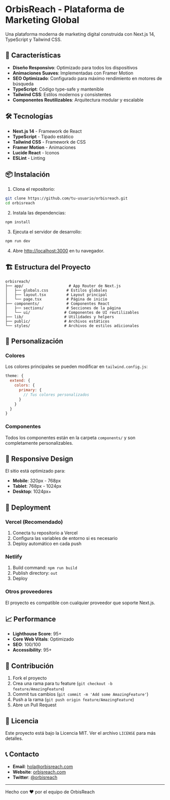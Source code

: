 # OrbisReach - Plataforma de Marketing Global

Una plataforma moderna de marketing digital construida con Next.js 14, TypeScript y Tailwind CSS.

## 🚀 Características

- **Diseño Responsivo**: Optimizado para todos los dispositivos
- **Animaciones Suaves**: Implementadas con Framer Motion
- **SEO Optimizado**: Configurado para máximo rendimiento en motores de búsqueda
- **TypeScript**: Código type-safe y mantenible
- **Tailwind CSS**: Estilos modernos y consistentes
- **Componentes Reutilizables**: Arquitectura modular y escalable

## 🛠️ Tecnologías

- **Next.js 14** - Framework de React
- **TypeScript** - Tipado estático
- **Tailwind CSS** - Framework de CSS
- **Framer Motion** - Animaciones
- **Lucide React** - Iconos
- **ESLint** - Linting

## 📦 Instalación

1. Clona el repositorio:
```bash
git clone https://github.com/tu-usuario/orbisreach.git
cd orbisreach
```

2. Instala las dependencias:
```bash
npm install
```

3. Ejecuta el servidor de desarrollo:
```bash
npm run dev
```

4. Abre [http://localhost:3000](http://localhost:3000) en tu navegador.

## 🏗️ Estructura del Proyecto

```
orbisreach/
├── app/                    # App Router de Next.js
│   ├── globals.css        # Estilos globales
│   ├── layout.tsx         # Layout principal
│   └── page.tsx           # Página de inicio
├── components/            # Componentes React
│   ├── sections/          # Secciones de la página
│   └── ui/               # Componentes de UI reutilizables
├── lib/                  # Utilidades y helpers
├── public/               # Archivos estáticos
└── styles/               # Archivos de estilos adicionales
```

## 🎨 Personalización

### Colores
Los colores principales se pueden modificar en `tailwind.config.js`:

```javascript
theme: {
  extend: {
    colors: {
      primary: {
        // Tus colores personalizados
      }
    }
  }
}
```

### Componentes
Todos los componentes están en la carpeta `components/` y son completamente personalizables.

## 📱 Responsive Design

El sitio está optimizado para:
- **Mobile**: 320px - 768px
- **Tablet**: 768px - 1024px
- **Desktop**: 1024px+

## 🚀 Deployment

### Vercel (Recomendado)
1. Conecta tu repositorio a Vercel
2. Configura las variables de entorno si es necesario
3. Deploy automático en cada push

### Netlify
1. Build command: `npm run build`
2. Publish directory: `out`
3. Deploy

### Otros proveedores
El proyecto es compatible con cualquier proveedor que soporte Next.js.

## 📈 Performance

- **Lighthouse Score**: 95+
- **Core Web Vitals**: Optimizado
- **SEO**: 100/100
- **Accessibility**: 95+

## 🤝 Contribución

1. Fork el proyecto
2. Crea una rama para tu feature (`git checkout -b feature/AmazingFeature`)
3. Commit tus cambios (`git commit -m 'Add some AmazingFeature'`)
4. Push a la rama (`git push origin feature/AmazingFeature`)
5. Abre un Pull Request

## 📄 Licencia

Este proyecto está bajo la Licencia MIT. Ver el archivo `LICENSE` para más detalles.

## 📞 Contacto

- **Email**: hola@orbisreach.com
- **Website**: [orbisreach.com](https://orbisreach.com)
- **Twitter**: [@orbisreach](https://twitter.com/orbisreach)

---

Hecho con ❤️ por el equipo de OrbisReach



